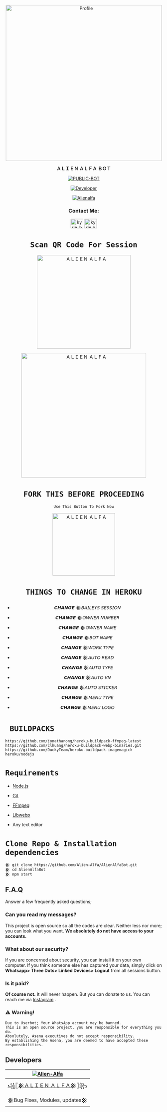 <p align="center">
  <a href="https://www.instagram.com/_the_soul_rider_/"><img src="https://github.com/Alien-alfa/Alien-alfa/blob/beta/img/Bungee%20Shades.png?raw=true" width="500" alt="Profile"/> </a>
</p>

<p align="center">
<strong>ＡＬＩＥＮ ＡＬＦＡ ＢＯＴ</strong>
</p>


<p align="center">
<a href="##"><img title="PUBLIC-BOT" src="https://img.shields.io/static/v1?label=Language&message=English&color=blue"></a>
</p>
<p align="center">
  <a href="https://github.com/AlfaBot"><img title="Developer" src="https://img.shields.io/badge/Author-Alienalfa-blue.svg?style=for-the-badge&logo=github" /></a>
</p>
<p align="center">
<a href="#"><img title="Alienalfa" src="https://img.shields.io/static/v1?label=WHATSAPP&message=Automated-Bot&color=blue"></a>
</p>


<h3 align="center">Contact Me:</h3>
<p align="center">
<a href="#" target="blank"><img align="center" src="https://cdn.jsdelivr.net/npm/simple-icons@3.0.1/icons/twitter.svg" alt="kyrie_baran" height="30" width="40" /></a>
<a href="https://instagram.com/_the_soul_rider_" target="blank"><img align="center" src="https://cdn.jsdelivr.net/npm/simple-icons@3.0.1/icons/instagram.svg" alt="kyrie.baran" height="30" width="40" /></a>
</p>


<div align="center">

# `Scan QR Code For Session`
 
<a href="https://replit.com/@Alien-Alfa/ALIEN-ALFA-BOT"><img title="ＡＬＩＥＮ ＡＬＦＡ" src="https://repl.it/badge/github/quiec/whatsasena" width="300"></a>

<a href="https://heroku.com/deploy?template=https://github.com/Alien-alfa/AlienAlfaBot"><img title="ＡＬＩＥＮ ＡＬＦＡ" src="https://www.herokucdn.com/deploy/button.svg" width="400"></a>

  # `FORK THIS BEFORE PROCEEDING`
 
  `Use This Button To Fork Now`
  
  <a href="https://github.com/Alien-alfa/AlienAlfaBot/fork"><img title="ＡＬＩＥＮ ＡＬＦＡ" src="https://github.com/Alien-alfa/Alien-alfa/blob/beta/img/pngegg.png?raw=true" width="200"></a>
 
  <!--
# `CHANGE THESE SETTINGS`

- 𝘾𝙃𝘼𝙉𝙂𝙀 𒆜𝘉𝘖𝘛 𝘚𝘌𝘚𝘚𝘐𝘖𝘕      [★彡[ʜᴇʀᴇ]彡★](https://github.com/Alien-alfa/AlienAlfaBot/blob/master/session.json#L1)
- 𝘾𝙃𝘼𝙉𝙂𝙀 𒆜𝘖𝘞𝘕𝘌𝘙 𝘕𝘜𝘔𝘉𝘌𝘙    [★彡[ʜᴇʀᴇ]彡★](https://github.com/Alien-alfa/AlienAlfaBot/blob/master/setting/setting.json#L9)
- 𝘾𝙃𝘼𝙉𝙂𝙀 𒆜𝘖𝘞𝘕𝘌𝘙 𝘕𝘈𝘔𝘌      [★彡[ʜᴇʀᴇ]彡★](https://github.com/Alien-alfa/AlienAlfaBot/blob/master/setting/setting.json#L10)
- 𝘾𝙃𝘼𝙉𝙂𝙀 𒆜𝘉𝘖𝘛 𝘕𝘈𝘔𝘌        [★彡[ʜᴇʀᴇ]彡★](https://github.com/Alien-alfa/AlienAlfaBot/blob/master/setting/setting.json#L11)
  
  
-->
# `THINGS TO CHANGE IN HEROKU`
      
- 𝘾𝙃𝘼𝙉𝙂𝙀 𒆜𝘉𝘈𝘐𝘓𝘌𝘠𝘚 𝘚𝘌𝘚𝘚𝘐𝘖𝘕
- 𝘾𝙃𝘼𝙉𝙂𝙀 𒆜𝘖𝘞𝘕𝘌𝘙 𝘕𝘜𝘔𝘉𝘌𝘙    
- 𝘾𝙃𝘼𝙉𝙂𝙀 𒆜𝘖𝘞𝘕𝘌𝘙 𝘕𝘈𝘔𝘌      
- 𝘾𝙃𝘼𝙉𝙂𝙀 𒆜𝘉𝘖𝘛 𝘕𝘈𝘔𝘌 
- 𝘾𝙃𝘼𝙉𝙂𝙀 𒆜𝘞𝘖𝘙𝘒 𝘛𝘠𝘗𝘌
- 𝘾𝙃𝘼𝙉𝙂𝙀 𒆜𝘈𝘜𝘛𝘖 𝘙𝘌𝘈𝘋 
- 𝘾𝙃𝘼𝙉𝙂𝙀 𒆜𝘈𝘜𝘛𝘖 𝘛𝘠𝘗𝘌
- 𝘾𝙃𝘼𝙉𝙂𝙀 𒆜𝘈𝘜𝘛𝘖 𝘝𝘕
- 𝘾𝙃𝘼𝙉𝙂𝙀 𒆜𝘈𝘜𝘛𝘖 𝘚𝘛𝘐𝘊𝘒𝘌𝘙 
- 𝘾𝙃𝘼𝙉𝙂𝙀 𒆜𝘔𝘌𝘕𝘜 𝘛𝘠𝘗𝘌  
- 𝘾𝙃𝘼𝙉𝙂𝙀 𒆜𝘔𝘌𝘕𝘜 𝘓𝘖𝘎𝘖 
 
  
  
  
</div>

  
# ` BUILDPACKS`


```
https://github.com/jonathanong/heroku-buildpack-ffmpeg-latest
https://github.com/clhuang/heroku-buildpack-webp-binaries.git
https://github.com/DuckyTeam/heroku-buildpack-imagemagick
heroku/nodejs

```

<p align="center">

# `Requirements`
  
   </div>
   
* [Node.js](https://nodejs.org/en/)
* [Git](https://git-scm.com/downloads)
* [FFmpeg](https://github.com/BtbN/FFmpeg-Builds/releases/download/autobuild-2020-12-08-13-03/ffmpeg-n4.3.1-26-gca55240b8c-win64-gpl-4.3.zip)
* [Libwebp](https://developers.google.com/speed/webp/download)
* Any text editor
 
  <p align="center">
# `Clone Repo & Installation dependencies`
  </div>
  
```bash
𒆜 git clone https://github.com/Alien-Alfa/AlienAlfaBot.git
𒆜 cd AlienAlfaBot
𒆜 npm start
```

## F.A.Q
Answer a few frequently asked questions;
### Can you read my messages?
This project is open source so all the codes are clear. Neither less nor more; you can look what you want. **We absolutely do not have access to your accounts.**

### What about our security?
If you are concerned about security, you can install it on your own computer. If you think someone else has captured your data, simply click on **Whatsapp> Three Dots> Linked Devices> Logout** from all sessions button.

### Is it paid?
**Of course not.** It will never happen. But you can donate to us. You can reach me via [Instagram](https://www.instagram.com/_the_soul_rider_/) .

### ⚠️ Warning! 
```
Due to Userbot; Your WhatsApp account may be banned.
This is an open source project, you are responsible for everything you do. 
Absolutely, Asena executives do not accept responsibility.
By establishing the Asena, you are deemed to have accepted these responsibilities.
```
  
## Developers
  <div align="center">
    
| [![Alien-Alfa](https://github.com/Alien-alfa.png?size=200)](https://github.com/Alien-Alfa) |
|----|
| [꧁𓊈𒆜ＡＬＩＥＮ ＡＬＦＡ𒆜𓊉꧂](https://github.com/Alien-alfa) |
| 𒆜Bug Fixes, Modules, updates𒆜 |
  </div>

